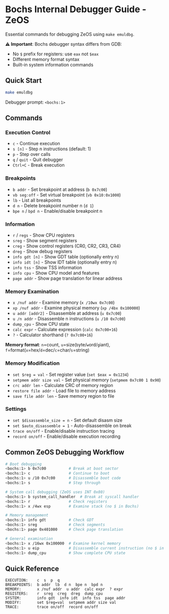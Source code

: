 # Bochs Internal Debugger Guide - ZeOS

Essential commands for debugging ZeOS using `make emuldbg`.

**⚠️ Important**: Bochs debugger syntax differs from GDB:
- No `$` prefix for registers: use `eax` not `$eax`
- Different memory format syntax
- Built-in system information commands

## Quick Start

```bash
make emuldbg
```

Debugger prompt: `<bochs:1>`

## Commands

### Execution Control
- `c` - Continue execution
- `s [n]` - Step n instructions (default: 1)
- `p` - Step over calls
- `q` / `quit` - Quit debugger
- `Ctrl+C` - Break execution

### Breakpoints
- `b addr` - Set breakpoint at address (`b 0x7c00`)
- `vb seg:off` - Set virtual breakpoint (`vb 0x10:0x1000`)
- `lb` - List all breakpoints  
- `d n` - Delete breakpoint number n (`d 1`)
- `bpe n` / `bpd n` - Enable/disable breakpoint n

### Information
- `r` / `regs` - Show CPU registers
- `sreg` - Show segment registers  
- `creg` - Show control registers (CR0, CR2, CR3, CR4)
- `dreg` - Show debug registers
- `info gdt [n]` - Show GDT table (optionally entry n)
- `info idt [n]` - Show IDT table (optionally entry n)  
- `info tss` - Show TSS information
- `info cpu` - Show CPU model and features
- `page addr` - Show page translation for linear address

### Memory Examination
- `x /nuf addr` - Examine memory (`x /10wx 0x7c00`)
- `xp /nuf addr` - Examine physical memory (`xp /4bx 0x100000`)
- `u addr [addr2]` - Disassemble at address (`u 0x7c00`)
- `u /n addr` - Disassemble n instructions (`u /10 0x7c00`)  
- `dump_cpu` - Show CPU state
- `calc expr` - Calculate expression (`calc 0x7c00+16`)
- `?` - Calculator shorthand (`? 0x7c00+16`)

**Memory format**: `n`=count, `u`=size(`b`yte/`w`ord/`g`iant), `f`=format(`x`=hex/`d`=dec/`c`=char/`s`=string)

### Memory Modification
- `set $reg = val` - Set register value (`set $eax = 0x1234`)
- `setpmem addr size val` - Set physical memory (`setpmem 0x7c00 1 0x90`)
- `crc addr len` - Calculate CRC of memory region
- `restore file addr` - Load file to memory address
- `save file addr len` - Save memory region to file

### Settings
- `set $disassemble_size = n` - Set default disasm size
- `set $auto_disassemble = 1` - Auto-disassemble on break
- `trace on/off` - Enable/disable instruction tracing
- `record on/off` - Enable/disable execution recording

## Common ZeOS Debugging Workflow

```bash
# Boot debugging
<bochs:1> b 0x7c00          # Break at boot sector
<bochs:1> c                 # Continue to boot
<bochs:1> u /10 0x7c00      # Disassemble boot code
<bochs:1> s                 # Step through

# System call debugging (ZeOS uses INT 0x80)
<bochs:1> b system_call_handler  # Break at syscall handler
<bochs:1> r                 # Check registers
<bochs:1> x /4wx esp        # Examine stack (no $ in Bochs)

# Memory management
<bochs:1> info gdt          # Check GDT
<bochs:1> sreg              # Check segments
<bochs:1> page 0x401000     # Check page translation

# General examination
<bochs:1> x /16wx 0x100000  # Examine kernel memory
<bochs:1> u eip             # Disassemble current instruction (no $ in Bochs)
<bochs:1> dump_cpu          # Show complete CPU state
```

## Quick Reference

```
EXECUTION:    c  s  p  q
BREAKPOINTS:  b addr  lb  d n  bpe n  bpd n
MEMORY:       x /nuf addr  u addr  calc expr  ? expr
REGISTERS:    r  sreg  creg  dreg  dump_cpu
SYSTEM:       info gdt  info idt  info tss  page addr
MODIFY:       set $reg=val  setpmem addr size val
TRACE:        trace on/off  record on/off
```